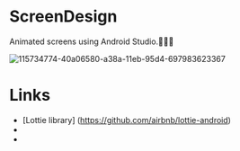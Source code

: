 # ScreenDesign
Animated screens using Android Studio.🤳🧑‍💻

![115734774-40a06580-a38a-11eb-95d4-697983623367](https://user-images.githubusercontent.com/77464024/155359195-c13ae8a9-1b75-46ab-ac4d-e24b7598d02f.gif)

# Links

- [Lottie library] (https://github.com/airbnb/lottie-android)
- [Lottie website]: https://lottiefiles.com
- [liquid-swipe-android]: https://github.com/Cuberto/liquid-swipe-android
